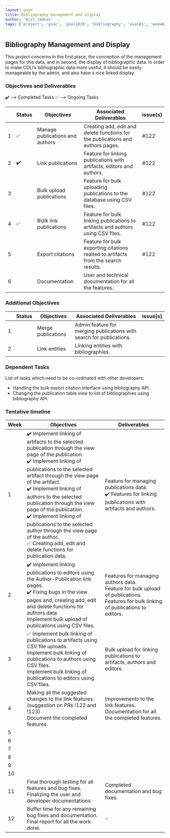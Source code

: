 ```yaml
---
layout: page
title: Bibliography management and display
author: 'Ajit Jadhav'
tags: ['project', 'gsoc', 'gsoc2020', 'bibliography', 'eval#1', 'week#2']
---
```


## Bibliography Management and Display

This project concerns in the first place,
the conception of the management pages for this data, and in second, the display of
bibliographic data. In order to make CDLI’s bibliographic data more useful, it should be
easily manageable by the admin, and also have a nice linked display.

### Objectives and Deliverables

:heavy_check_mark: --> Completed Tasks
:white_check_mark: --> Ongoing Tasks

| | Status  | Objectives                    | Associated Deliverables         | issue(s) |
| --- | --- | ----------------------------- | ---------------------------------------------- | -------- |
| 1 |:white_check_mark:|  Manage publications and authors | Creating add, edit and delete functions for the publications and authors pages. | #122 |
| 2 |:heavy_check_mark: | Link publications | Feature for linking publications with artifacts, editors and authors.   |    #122      |
| 3 |  | Bulk upload publications      | Feature for bulk uploading publications to the database using CSV files.            |   #122       |
| 4 | :white_check_mark: | BUlk link publications | Feature for bulk linking publications to artifacts and authors using CSV files. | #122 |
| 5 |  | Export citations   | Feature for bulk exporting citations realted to artifacts from the search results.  |   #122       |
| 6 |  | Documentation           | User and technical documentation for all the features.             |          |


### Additional Objectives

| | Status  | Objectives         | Associated Deliverables                                             | issue(s) |
| --- | --- | ------------------ | ------------------------------------------------------------------- | -------- |
| 1 |  | Merge publications | Admin feature for merging publications with search for publications. |         |
| 2 |  | Link entities | Linking entities with bibliographies.       |          |


### Dependent Tasks
List of tasks which need to be co-ordinated with other developers:

- Handling the bulk export citation interface using bibliography API.
- Changing the publication table view to list of bibliographies using bibliography API.

### Tentative timeline  

| Week  |Objectives | Deliverables |  
|---|---|---|  
|1| :heavy_check_mark: Implement linking of artifacts to the selected publication through the view page of the publication. <br> :heavy_check_mark: Implement linking of publications to the selected artifact through the view page of the artifact. <br> :heavy_check_mark: Implement linking of authors to the selected publication through the view page of the publication. <br> :heavy_check_mark: Implement linking of publications to the selected author through the view page of the author. <br> :white_check_mark: Creating add, edit and delete functions for publication data. | Feature for managing publications data. <br> :heavy_check_mark: Features for linking publications with artifacts and authors. |  
|2| :heavy_check_mark: Implement linking publications to editors using the Author-Publication link pages. <br> :heavy_check_mark: Fixing bugs in the view pages and, creating add, edit and delete functions for authors data. <br> Implement bulk upload of publications using CSV files.  | Features for managing authors data. <br> Feature for bulk upload of publications. <br> Features for bulk linking of publications to editors.  |  
|3| :white_check_mark: Implement bulk linking of publications to artifacts using CSV file uploads. <br> Implement bulk linking of publications to authors using CSV files. <br> Implement bulk linking of publications to editors using CSV files.   | Bulk upload for linking publications to artifacts, authors and editors.  |  
|4| Making all the suggested changes to the link features. (suggestion on PRs !122 and !123) <br> Document the completed features.  |  Improvements to the link features. <br> Documentation for all the completed features. |  
|5| <!--  Implement merge publication feature. <br> Add search integration for the merge publication feature. Document the completed features <br> (tentative) Finalize details for linking entities with bibliographies and start working on it. -->  |    |  
|6|   |   |
|7|   |   |  
|8|   |   |  
|9|   |   |  
|10|  |   |
|11| Final thorough testing for all features and bug fixes. <br> Finalizing the user and developer documentations.   | Completed documentation and bug fixes.  |  
|12| Buffer time for any remaining bug fixes and documentation. Final report for all the work done.  | -  |  


